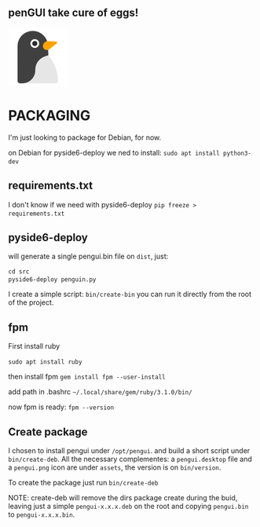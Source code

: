 ## **penGUI take cure of eggs!**
![icon](https://github.com/pieroproietti/pengui/blob/main/assets/pengui.png?raw=true)

# PACKAGING

I'm just looking to package for Debian, for now.

on Debian for pyside6-deploy we ned to install:
`sudo apt install python3-dev`

## requirements.txt
I don't know if we need with pyside6-deploy
`pip freeze > requirements.txt`

## pyside6-deploy
will generate a single pengui.bin file on `dist`, just:
```
cd src
pyside6-deploy penguin.py
```

I create a simple script: `bin/create-bin` you can run it directly from the root of the project.

## fpm
First install ruby

`sudo apt install ruby`

then install fpm
`gem install fpm --user-install`

add path in .bashrc
`~/.local/share/gem/ruby/3.1.0/bin/`

now fpm is ready:
`fpm --version`

## Create package
I chosen to install pengui under `/opt/pengui`. and build a short script under `bin/create-deb`. All the necessary complementes: a `pengui.desktop` file and a `pengui.png` icon are under `assets`, the version is on `bin/version`.

To create the package just run `bin/create-deb`

NOTE: create-deb will remove the dirs package create during the buid, leaving just a simple `pengui-x.x.x.deb` on the root and copying `pengui.bin` to `pengui-x.x.x.bin`.

